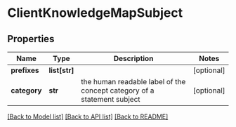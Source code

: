 # ClientKnowledgeMapSubject

## Properties
Name | Type | Description | Notes
------------ | ------------- | ------------- | -------------
**prefixes** | **list[str]** |  | [optional] 
**category** | **str** | the human readable label of the concept category of a statement subject  | [optional] 

[[Back to Model list]](../README.md#documentation-for-models) [[Back to API list]](../README.md#documentation-for-api-endpoints) [[Back to README]](../README.md)



